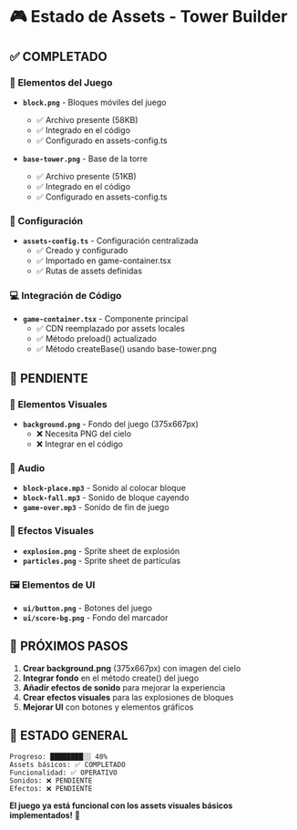 # 🎮 Estado de Assets - Tower Builder

## ✅ **COMPLETADO**

### 🧱 Elementos del Juego
- **`block.png`** - Bloques móviles del juego
  - ✅ Archivo presente (58KB)
  - ✅ Integrado en el código
  - ✅ Configurado en assets-config.ts

- **`base-tower.png`** - Base de la torre
  - ✅ Archivo presente (51KB)
  - ✅ Integrado en el código
  - ✅ Configurado en assets-config.ts

### 🔧 Configuración
- **`assets-config.ts`** - Configuración centralizada
  - ✅ Creado y configurado
  - ✅ Importado en game-container.tsx
  - ✅ Rutas de assets definidas

### 💻 Integración de Código
- **`game-container.tsx`** - Componente principal
  - ✅ CDN reemplazado por assets locales
  - ✅ Método preload() actualizado
  - ✅ Método createBase() usando base-tower.png

## 🚧 **PENDIENTE**

### 🎨 Elementos Visuales
- **`background.png`** - Fondo del juego (375x667px)
  - ❌ Necesita PNG del cielo
  - ❌ Integrar en el código

### 🎵 Audio
- **`block-place.mp3`** - Sonido al colocar bloque
- **`block-fall.mp3`** - Sonido de bloque cayendo
- **`game-over.mp3`** - Sonido de fin de juego

### 🎪 Efectos Visuales
- **`explosion.png`** - Sprite sheet de explosión
- **`particles.png`** - Sprite sheet de partículas

### 🖼️ Elementos de UI
- **`ui/button.png`** - Botones del juego
- **`ui/score-bg.png`** - Fondo del marcador

## 🎯 **PRÓXIMOS PASOS**

1. **Crear background.png** (375x667px) con imagen del cielo
2. **Integrar fondo** en el método create() del juego
3. **Añadir efectos de sonido** para mejorar la experiencia
4. **Crear efectos visuales** para las explosiones de bloques
5. **Mejorar UI** con botones y elementos gráficos

## 🚀 **ESTADO GENERAL**

```
Progreso: ████████░░ 40%
Assets básicos: ✅ COMPLETADO
Funcionalidad: ✅ OPERATIVO
Sonidos: ❌ PENDIENTE
Efectos: ❌ PENDIENTE
```

**El juego ya está funcional con los assets visuales básicos implementados!** 🎉 